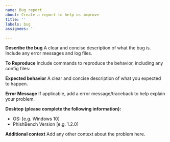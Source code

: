 ```yaml
---
name: Bug report
about: Create a report to help us improve
title: ''
labels: bug
assignees: ''

---
```


**Describe the bug**
A clear and concise description of what the bug is. Include any error messages and log files. 

**To Reproduce**
Include commands to reproduce the behavior, including any config files:


**Expected behavior**
A clear and concise description of what you expected to happen.

**Error Message**
If applicable, add a error message/traceback to help explain your problem.

**Desktop (please complete the following information):**
 - OS: [e.g. Windows 10]
 - PhishBench Version [e.g. 1.2.0]

**Additional context**
Add any other context about the problem here.
